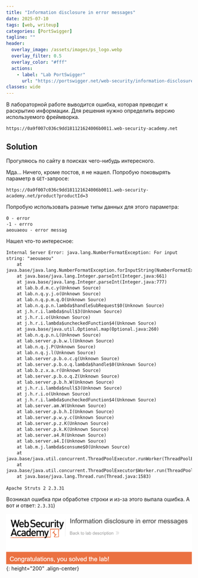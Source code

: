 ```yaml
---
title: "Information disclosure in error messages"
date: 2025-07-10
tags: [web, writeup]  
categories: [PortSwigger]
tagline: ""
header:
  overlay_image: /assets/images/ps_logo.webp
  overlay_filter: 0.5 
  overlay_color: "#fff"
  actions:
    - label: "Lab PortSwigger"
      url: "https://portswigger.net/web-security/information-disclosure/exploiting/lab-infoleak-in-error-messages"
classes: wide
---
```

В лабораторной работе выводится ошибка, которая приводит к раскрытию информации. Для решения нужно определить версию используемого фреймворка.

```
https://0a9f007c036c9dd181121624006b0011.web-security-academy.net
```

## Solution

Прогуляюсь по сайту в поисках чего-нибудь интересного.

Мда...  Ничего, кроме постов, я не нашел. Попробую поковырять параметр в `GET`-запросе:

```
https://0a9f007c036c9dd181121624006b0011.web-security-academy.net/product?productId=3
```

Попробую использовать разные типы данных для этого параметра:

```
0 - error
-1 - errro
aeouaeou - error messag
```

Нашел что-то интересное:

```
Internal Server Error: java.lang.NumberFormatException: For input string: "aeouaeou"
	at java.base/java.lang.NumberFormatException.forInputString(NumberFormatException.java:67)
	at java.base/java.lang.Integer.parseInt(Integer.java:661)
	at java.base/java.lang.Integer.parseInt(Integer.java:777)
	at lab.b.d.m.c.y(Unknown Source)
	at lab.n.q.y.j.o(Unknown Source)
	at lab.n.q.p.m.q.O(Unknown Source)
	at lab.n.q.p.n.lambda$handleSubRequest$0(Unknown Source)
	at j.h.r.i.lambda$null$3(Unknown Source)
	at j.h.r.i.o(Unknown Source)
	at j.h.r.i.lambda$uncheckedFunction$4(Unknown Source)
	at java.base/java.util.Optional.map(Optional.java:260)
	at lab.n.q.p.n.L(Unknown Source)
	at lab.server.p.b.w.l(Unknown Source)
	at lab.n.q.j.P(Unknown Source)
	at lab.n.q.j.l(Unknown Source)
	at lab.server.p.b.o.c.g(Unknown Source)
	at lab.server.p.b.o.q.lambda$handle$0(Unknown Source)
	at lab.b.z.x.a.r(Unknown Source)
	at lab.server.p.b.o.q.Z(Unknown Source)
	at lab.server.p.b.h.W(Unknown Source)
	at j.h.r.i.lambda$null$3(Unknown Source)
	at j.h.r.i.o(Unknown Source)
	at j.h.r.i.lambda$uncheckedFunction$4(Unknown Source)
	at lab.server.am.W(Unknown Source)
	at lab.server.p.b.h.I(Unknown Source)
	at lab.server.p.w.y.c(Unknown Source)
	at lab.server.p.z.K(Unknown Source)
	at lab.server.p.k.K(Unknown Source)
	at lab.server.a4.R(Unknown Source)
	at lab.server.a4.I(Unknown Source)
	at lab.m.j.lambda$consume$0(Unknown Source)
	at java.base/java.util.concurrent.ThreadPoolExecutor.runWorker(ThreadPoolExecutor.java:1144)
	at java.base/java.util.concurrent.ThreadPoolExecutor$Worker.run(ThreadPoolExecutor.java:642)
	at java.base/java.lang.Thread.run(Thread.java:1583)

Apache Struts 2 2.3.31
```

Возникал ошибка при обработке строки и из-за этого выпала ошибка. А вот и ответ: `2.3.31`)

![IMG](/assets/images/PortSwigger/IMG_information_disclosure/IMG_Information_disclosure_in_error_messages/1.png){: height="200" .align-center}
